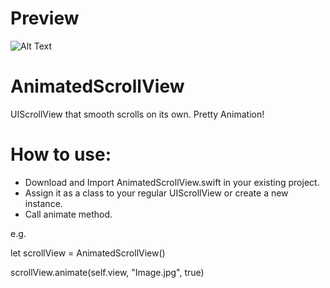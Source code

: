 
# Preview
![Alt Text](https://github.com/ShivangDave/AnimatedScrollView/blob/master/AnimatedScrollView.gif)

# AnimatedScrollView

UIScrollView that smooth scrolls on its own. Pretty Animation!

# How to use:
- Download and Import AnimatedScrollView.swift in your existing project.
- Assign it as a class to your regular UIScrollView or create a new instance.
- Call animate method.

e.g. 

let scrollView = AnimatedScrollView()

scrollView.animate(self.view, "Image.jpg", true)
